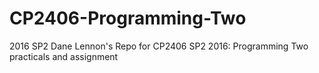 # CP2406-Programming-Two 
2016 SP2
Dane Lennon's Repo for CP2406 SP2 2016: Programming Two practicals and assignment
